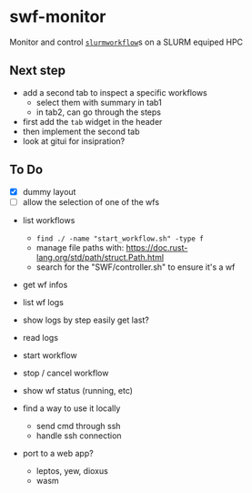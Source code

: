 # swf-monitor

Monitor and control
[`slurmworkflow`](https://github.com/EpiModel/slurmworkflow)s on a SLURM
equiped HPC

## Next step

- add a second tab to inspect a specific workflows
    - select them with summary in tab1
    - in tab2, can go through the steps
- first add the `tab` widget in the header
- then implement the second tab
- look at gitui for insipration?

## To Do

- [x] dummy layout
- [ ] allow the selection of one of the wfs
- list workflows
    - `find ./ -name "start_workflow.sh" -type f`
    - manage file paths with: https://doc.rust-lang.org/std/path/struct.Path.html
    - search for the "SWF/controller.sh" to ensure it's a wf
- get wf infos
- list wf logs
- show logs by step easily get last?
- read logs
- start workflow
- stop / cancel workflow
- show wf status (running, etc)

- find a way to use it locally
    - send cmd through ssh
    - handle ssh connection
- port to a web app?
    - leptos, yew, dioxus
    - wasm

